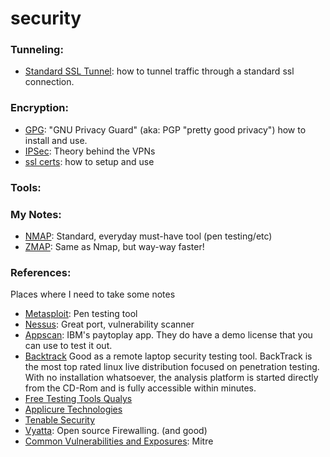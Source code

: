 # security

### Tunneling:
- [Standard SSL Tunnel](ssl-tunnel.md): how to tunnel traffic through a standard ssl connection.

### Encryption:
- [GPG](gpg.md): "GNU Privacy Guard" (aka: PGP "pretty good privacy") how to install and use. 
- [IPSec](ipsec.md): Theory behind the VPNs
- [ssl certs](sslCerts.md): how to setup and use

### Tools:

### My Notes: 
- [NMAP](../OS/unix/nmap.md): Standard, everyday must-have tool  (pen testing/etc)
- [ZMAP](../OS/unix/zmap.md): Same as Nmap, but way-way faster!

### References: 
Places where I need to take some notes
- [Metasploit](http://www.metasploit.com/): Pen testing tool
- [Nessus](http://www.nessus.org/nessus/): Great port, vulnerability scanner
- [Appscan](http://www-01.ibm.com/software/awdtools/appscan/):  IBM's paytoplay app.  They do have a demo license that you can use to test it out.
- [Backtrack](http://www.remote-exploit.org/backtrack.html) Good as a remote laptop security testing tool. BackTrack is the most top rated linux live distribution focused on penetration testing. With no installation whatsoever, the analysis platform is started directly from the CD-Rom and is fully accessible within minutes.
- [Free Testing Tools Qualys](https://sans20.qualys.com/)
- [Applicure Technologies](http://www.applicure.com/?page=Sans)
- [Tenable Security](http://blog.tenablesecurity.com/)
- [Vyatta](http://www.vyatta.com/): Open source Firewalling.  (and good)
- [Common Vulnerabilities and Exposures](https://cve.mitre.org/): Mitre